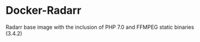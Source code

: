 # Docker-Radarr

Radarr base image with the inclusion of PHP 7.0 and FFMPEG static binaries (3.4.2)
